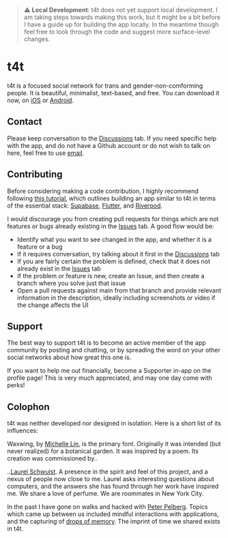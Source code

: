 > :warning: **Local Development**: t4t does not yet support local development. I am taking steps towards making this work, but it might be a bit before I have a guide up for building the app locally. In the meantime though feel free to look through the code and suggest more surface-level changes.

# t4t

t4t is a focused social network for trans and gender-non-comforming people. It is beautiful, minimalist, text-based, and free. You can download it now, on [iOS](https://apps.apple.com/us/app/t4t-trans-community/id6474363537) or [Android](https://play.google.com/store/apps/details?id=com.t4t.app).

## Contact
Please keep conversation to the [Discussions](https://github.com/elliottetzkorn/t4t/discussions) tab. If you need specific help with the app, and do not have a Github account or do not wish to talk on here, feel free to use [email](mailto:support@t4t.social).

## Contributing

Before considering making a code contribution, I highly recommend following [this tutorial](https://www.youtube.com/watch?v=510QYduXBXc), which outlines building an app similar to t4t in terms of the essential stack: [Supabase](https://supabase.com/), [Flutter](https://flutter.dev/), and [Riverpod](https://riverpod.dev/).

I would discourage you from creating pull requests for things which are not features or bugs already existing in the [Issues](https://github.com/elliottetzkorn/t4t/issues) tab. A good flow would be:
- Identify what you want to see changed in the app, and whether it is a feature or a bug
- If it requires conversation, try talking about it first in the [Discussions](https://github.com/elliottetzkorn/t4t/discussions) tab
- If you are fairly certain the problem is defined, check that it does not already exist in the [Issues](https://github.com/elliottetzkorn/t4t/issues) tab
- If the problem or feature is new, create an Issue, and then create a branch where you solve just that issue
- Open a pull requests against main from that branch and provide relevant information in the description, ideally including screenshots or video if the change affects the UI

## Support
The best way to support t4t is to become an active member of the app community by posting and chatting, or by spreading the word on your other social networks about how great this one is. 

If you want to help me out financially, become a Supporter in-app on the profile page! This is very much appreciated, and may one day come with perks!

## Colophon

t4t was neither developed nor designed in isolation. Here is a short list of its influences:

Waxwing, by [Michelle Lin](http://michellelin.co/), is the primary font. Originally it was intended (but never realized) for a botanical garden. It was inspired by a poem. Its creation was commissioned by..

..[Laurel Schwulst](https://laurelschwulst.com/). A presence in the spirit and feel of this project, and a nexus of people now close to me. Laurel asks interesting questions about computers, and the answers she has found through her work have inspired me. We share a love of perfume. We are roommates in New York City.

In the past I have gone on walks and hacked with [Peter Pelberg](https://pelberg.com/). Topics which came up between us included mindful interactions with applications, and the capturing of [drops of memory](https://pingpractice.org/). The imprint of time we shared exists in t4t. 

